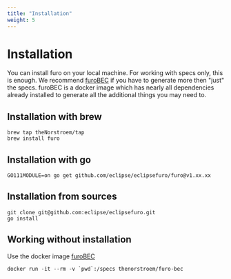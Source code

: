 ```yaml
---
title: "Installation"
weight: 5
---
```



# Installation
You can install furo on your local machine. For working with specs only, this is enough. 
We recommend [furoBEC](./tools/BEC/) if you have to generate more then "just" the specs. furoBEC is a
docker image which has nearly all dependencies already installed to generate all the additional things you may need to.

## Installation with brew
    brew tap theNorstroem/tap
    brew install furo

## Installation with go
    GO111MODULE=on go get github.com/eclipse/eclipsefuro/furo@v1.xx.xx

## Installation from sources
    git clone git@github.com:eclipse/eclipsefuro.git
    go install

## Working without installation
Use the docker image [furoBEC](./tools/BEC/)

    docker run -it --rm -v `pwd`:/specs thenorstroem/furo-bec